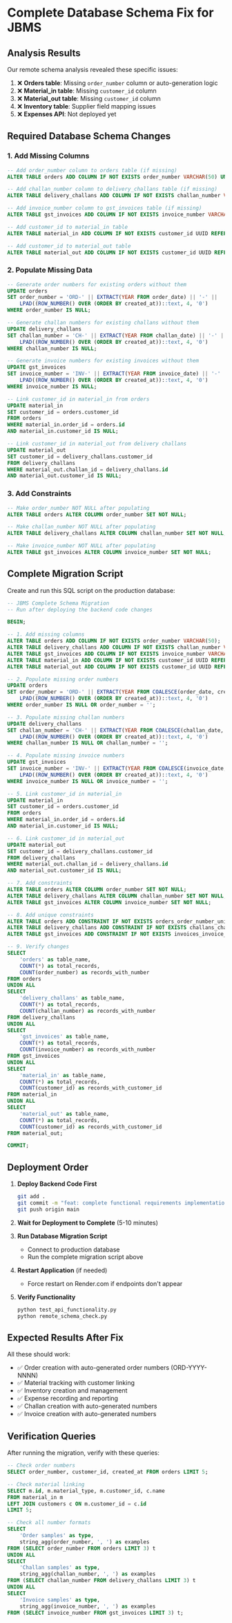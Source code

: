 # Complete Database Schema Fix for JBMS

## Analysis Results
Our remote schema analysis revealed these specific issues:

1. ❌ **Orders table**: Missing `order_number` column or auto-generation logic
2. ❌ **Material_in table**: Missing `customer_id` column  
3. ❌ **Material_out table**: Missing `customer_id` column
4. ❌ **Inventory table**: Supplier field mapping issues
5. ❌ **Expenses API**: Not deployed yet

## Required Database Schema Changes

### 1. Add Missing Columns

```sql
-- Add order_number column to orders table (if missing)
ALTER TABLE orders ADD COLUMN IF NOT EXISTS order_number VARCHAR(50) UNIQUE;

-- Add challan_number column to delivery_challans table (if missing)  
ALTER TABLE delivery_challans ADD COLUMN IF NOT EXISTS challan_number VARCHAR(50) UNIQUE;

-- Add invoice_number column to gst_invoices table (if missing)
ALTER TABLE gst_invoices ADD COLUMN IF NOT EXISTS invoice_number VARCHAR(50) UNIQUE;

-- Add customer_id to material_in table
ALTER TABLE material_in ADD COLUMN IF NOT EXISTS customer_id UUID REFERENCES customers(id);

-- Add customer_id to material_out table
ALTER TABLE material_out ADD COLUMN IF NOT EXISTS customer_id UUID REFERENCES customers(id);
```

### 2. Populate Missing Data

```sql
-- Generate order numbers for existing orders without them
UPDATE orders 
SET order_number = 'ORD-' || EXTRACT(YEAR FROM order_date) || '-' || 
    LPAD((ROW_NUMBER() OVER (ORDER BY created_at))::text, 4, '0')
WHERE order_number IS NULL;

-- Generate challan numbers for existing challans without them
UPDATE delivery_challans 
SET challan_number = 'CH-' || EXTRACT(YEAR FROM challan_date) || '-' || 
    LPAD((ROW_NUMBER() OVER (ORDER BY created_at))::text, 4, '0')
WHERE challan_number IS NULL;

-- Generate invoice numbers for existing invoices without them
UPDATE gst_invoices 
SET invoice_number = 'INV-' || EXTRACT(YEAR FROM invoice_date) || '-' || 
    LPAD((ROW_NUMBER() OVER (ORDER BY created_at))::text, 4, '0')
WHERE invoice_number IS NULL;

-- Link customer_id in material_in from orders
UPDATE material_in 
SET customer_id = orders.customer_id 
FROM orders 
WHERE material_in.order_id = orders.id 
AND material_in.customer_id IS NULL;

-- Link customer_id in material_out from delivery challans
UPDATE material_out 
SET customer_id = delivery_challans.customer_id 
FROM delivery_challans 
WHERE material_out.challan_id = delivery_challans.id 
AND material_out.customer_id IS NULL;
```

### 3. Add Constraints

```sql
-- Make order_number NOT NULL after populating
ALTER TABLE orders ALTER COLUMN order_number SET NOT NULL;

-- Make challan_number NOT NULL after populating  
ALTER TABLE delivery_challans ALTER COLUMN challan_number SET NOT NULL;

-- Make invoice_number NOT NULL after populating
ALTER TABLE gst_invoices ALTER COLUMN invoice_number SET NOT NULL;
```

## Complete Migration Script

Create and run this SQL script on the production database:

```sql
-- JBMS Complete Schema Migration
-- Run after deploying the backend code changes

BEGIN;

-- 1. Add missing columns
ALTER TABLE orders ADD COLUMN IF NOT EXISTS order_number VARCHAR(50);
ALTER TABLE delivery_challans ADD COLUMN IF NOT EXISTS challan_number VARCHAR(50);
ALTER TABLE gst_invoices ADD COLUMN IF NOT EXISTS invoice_number VARCHAR(50);
ALTER TABLE material_in ADD COLUMN IF NOT EXISTS customer_id UUID REFERENCES customers(id);
ALTER TABLE material_out ADD COLUMN IF NOT EXISTS customer_id UUID REFERENCES customers(id);

-- 2. Populate missing order numbers
UPDATE orders 
SET order_number = 'ORD-' || EXTRACT(YEAR FROM COALESCE(order_date, created_at)) || '-' || 
    LPAD((ROW_NUMBER() OVER (ORDER BY created_at))::text, 4, '0')
WHERE order_number IS NULL OR order_number = '';

-- 3. Populate missing challan numbers
UPDATE delivery_challans 
SET challan_number = 'CH-' || EXTRACT(YEAR FROM COALESCE(challan_date, created_at)) || '-' || 
    LPAD((ROW_NUMBER() OVER (ORDER BY created_at))::text, 4, '0')
WHERE challan_number IS NULL OR challan_number = '';

-- 4. Populate missing invoice numbers
UPDATE gst_invoices 
SET invoice_number = 'INV-' || EXTRACT(YEAR FROM COALESCE(invoice_date, created_at)) || '-' || 
    LPAD((ROW_NUMBER() OVER (ORDER BY created_at))::text, 4, '0')
WHERE invoice_number IS NULL OR invoice_number = '';

-- 5. Link customer_id in material_in
UPDATE material_in 
SET customer_id = orders.customer_id 
FROM orders 
WHERE material_in.order_id = orders.id 
AND material_in.customer_id IS NULL;

-- 6. Link customer_id in material_out
UPDATE material_out 
SET customer_id = delivery_challans.customer_id 
FROM delivery_challans 
WHERE material_out.challan_id = delivery_challans.id 
AND material_out.customer_id IS NULL;

-- 7. Add constraints
ALTER TABLE orders ALTER COLUMN order_number SET NOT NULL;
ALTER TABLE delivery_challans ALTER COLUMN challan_number SET NOT NULL;
ALTER TABLE gst_invoices ALTER COLUMN invoice_number SET NOT NULL;

-- 8. Add unique constraints
ALTER TABLE orders ADD CONSTRAINT IF NOT EXISTS orders_order_number_unique UNIQUE (order_number);
ALTER TABLE delivery_challans ADD CONSTRAINT IF NOT EXISTS challans_challan_number_unique UNIQUE (challan_number);
ALTER TABLE gst_invoices ADD CONSTRAINT IF NOT EXISTS invoices_invoice_number_unique UNIQUE (invoice_number);

-- 9. Verify changes
SELECT 
    'orders' as table_name,
    COUNT(*) as total_records,
    COUNT(order_number) as records_with_number
FROM orders
UNION ALL
SELECT 
    'delivery_challans' as table_name,
    COUNT(*) as total_records,
    COUNT(challan_number) as records_with_number
FROM delivery_challans
UNION ALL
SELECT 
    'gst_invoices' as table_name,
    COUNT(*) as total_records,
    COUNT(invoice_number) as records_with_number
FROM gst_invoices
UNION ALL
SELECT 
    'material_in' as table_name,
    COUNT(*) as total_records,
    COUNT(customer_id) as records_with_customer_id
FROM material_in
UNION ALL
SELECT 
    'material_out' as table_name,
    COUNT(*) as total_records,
    COUNT(customer_id) as records_with_customer_id
FROM material_out;

COMMIT;
```

## Deployment Order

1. **Deploy Backend Code First**
   ```bash
   git add .
   git commit -m "feat: complete functional requirements implementation"
   git push origin main
   ```

2. **Wait for Deployment to Complete** (5-10 minutes)

3. **Run Database Migration Script** 
   - Connect to production database
   - Run the complete migration script above

4. **Restart Application** (if needed)
   - Force restart on Render.com if endpoints don't appear

5. **Verify Functionality**
   ```bash
   python test_api_functionality.py
   python remote_schema_check.py
   ```

## Expected Results After Fix

All these should work:
- ✅ Order creation with auto-generated order numbers (ORD-YYYY-NNNN)
- ✅ Material tracking with customer linking
- ✅ Inventory creation and management
- ✅ Expense recording and reporting
- ✅ Challan creation with auto-generated numbers
- ✅ Invoice creation with auto-generated numbers

## Verification Queries

After running the migration, verify with these queries:

```sql
-- Check order numbers
SELECT order_number, customer_id, created_at FROM orders LIMIT 5;

-- Check material linking
SELECT m.id, m.material_type, m.customer_id, c.name 
FROM material_in m 
LEFT JOIN customers c ON m.customer_id = c.id 
LIMIT 5;

-- Check all number formats
SELECT 
    'Order samples' as type,
    string_agg(order_number, ', ') as examples
FROM (SELECT order_number FROM orders LIMIT 3) t
UNION ALL
SELECT 
    'Challan samples' as type,
    string_agg(challan_number, ', ') as examples  
FROM (SELECT challan_number FROM delivery_challans LIMIT 3) t
UNION ALL
SELECT 
    'Invoice samples' as type,
    string_agg(invoice_number, ', ') as examples
FROM (SELECT invoice_number FROM gst_invoices LIMIT 3) t;
``` 